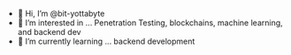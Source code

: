 - 👋 Hi, I’m @bit-yottabyte
- 👀 I’m interested in ... Penetration Testing, blockchains, machine learning, and backend dev
- 🌱 I’m currently learning ... backend development 

<!---
bit-yottabyte/bit-yottabyte is a ✨ special ✨ repository because its `README.md` (this file) appears on your GitHub profile.
You can click the Preview link to take a look at your changes.
--->
